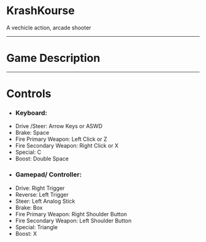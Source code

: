 # KrashKourse
A vechicle action, arcade shooter

---

# Game Description

---

# Controls
- ### Keyboard:
 - Drive /Steer: Arrow Keys or ASWD
 - Brake: Space
 - Fire Primary Weapon: Left Click or Z
 - Fire Secondary Weapon: Right Click or X
 - Special: C
 - Boost: Double Space
- ### Gamepad/ Controller:
 - Drive: Right Trigger
 - Reverse: Left Trigger
 - Steer: Left Analog Stick
 - Brake: Box
 - Fire Primary Weapon: Right Shoulder Button
 - Fire Secondary Weapon: Left Shoulder Button
 - Special: Triangle
 - Boost: X
